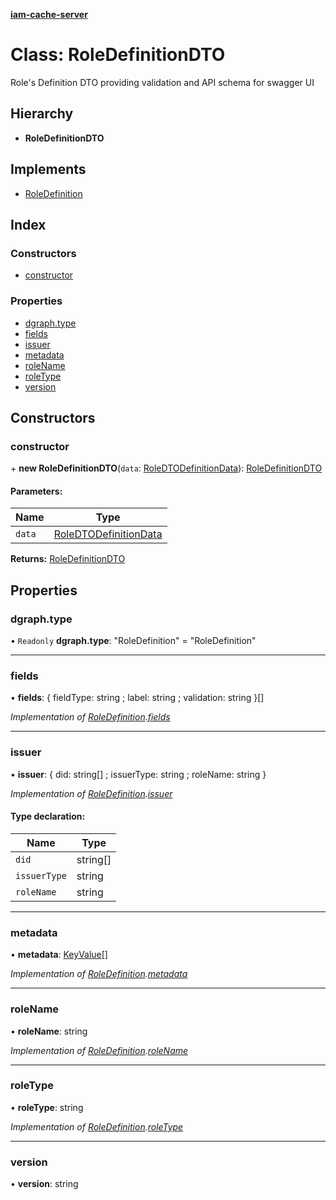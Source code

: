**[iam-cache-server](../README.md)**

# Class: RoleDefinitionDTO

Role's Definition DTO providing validation and API schema for swagger UI

## Hierarchy

* **RoleDefinitionDTO**

## Implements

* [RoleDefinition](../interfaces/roledefinition.md)

## Index

### Constructors

* [constructor](roledefinitiondto.md#constructor)

### Properties

* [dgraph.type](roledefinitiondto.md#dgraph.type)
* [fields](roledefinitiondto.md#fields)
* [issuer](roledefinitiondto.md#issuer)
* [metadata](roledefinitiondto.md#metadata)
* [roleName](roledefinitiondto.md#rolename)
* [roleType](roledefinitiondto.md#roletype)
* [version](roledefinitiondto.md#version)

## Constructors

### constructor

\+ **new RoleDefinitionDTO**(`data`: [RoleDTODefinitionData](../interfaces/roledtodefinitiondata.md)): [RoleDefinitionDTO](roledefinitiondto.md)

#### Parameters:

Name | Type |
------ | ------ |
`data` | [RoleDTODefinitionData](../interfaces/roledtodefinitiondata.md) |

**Returns:** [RoleDefinitionDTO](roledefinitiondto.md)

## Properties

### dgraph.type

• `Readonly` **dgraph.type**: \"RoleDefinition\" = "RoleDefinition"

___

### fields

•  **fields**: { fieldType: string ; label: string ; validation: string  }[]

*Implementation of [RoleDefinition](../interfaces/roledefinition.md).[fields](../interfaces/roledefinition.md#fields)*

___

### issuer

•  **issuer**: { did: string[] ; issuerType: string ; roleName: string  }

*Implementation of [RoleDefinition](../interfaces/roledefinition.md).[issuer](../interfaces/roledefinition.md#issuer)*

#### Type declaration:

Name | Type |
------ | ------ |
`did` | string[] |
`issuerType` | string |
`roleName` | string |

___

### metadata

•  **metadata**: [KeyValue](../interfaces/keyvalue.md)[]

*Implementation of [RoleDefinition](../interfaces/roledefinition.md).[metadata](../interfaces/roledefinition.md#metadata)*

___

### roleName

•  **roleName**: string

*Implementation of [RoleDefinition](../interfaces/roledefinition.md).[roleName](../interfaces/roledefinition.md#rolename)*

___

### roleType

•  **roleType**: string

*Implementation of [RoleDefinition](../interfaces/roledefinition.md).[roleType](../interfaces/roledefinition.md#roletype)*

___

### version

•  **version**: string
